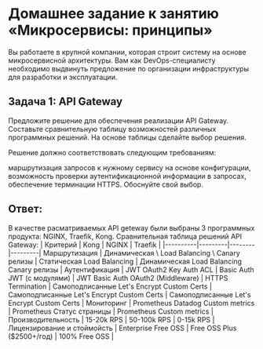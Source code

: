 # Домашнее задание к занятию «Микросервисы: принципы»
Вы работаете в крупной компании, которая строит систему на основе микросервисной архитектуры. Вам как DevOps-специалисту необходимо выдвинуть предложение по организации инфраструктуры для разработки и эксплуатации.

## Задача 1: API Gateway
Предложите решение для обеспечения реализации API Gateway. Составьте сравнительную таблицу возможностей различных программных решений. На основе таблицы сделайте выбор решения.

Решение должно соответствовать следующим требованиям:

маршрутизация запросов к нужному сервису на основе конфигурации,
возможность проверки аутентификационной информации в запросах,
обеспечение терминации HTTPS.
Обоснуйте свой выбор.

## Ответ:
В качестве расматриваемых API geteway были выбраны 3 программных продукта: NGINX, Traefik, Kong.
Сравнительная таблица решений API Gateway:
| Критерий | Kong |	NGINX |	Traefik |
|----------|---------|--------|---------|
Маршрутизация       | Динамическая \ Load Balancing \ Canary релизы |  Статическая  Load  Balancing | Динамическая  Load Balancing  Canary релизы |
Аутентификация      | JWT  OAuth2  Key Auth  ACL  | Basic Auth  JWT (с модулями) | JWT  Basic Auth  OAuth2 (Middleware)  |
HTTPS Termination   | Самоподписанные  Let's Encrypt  Custom Certs  | Самоподписанные  Let's Encrypt  Custom Certs  | Самоподписанные  Let's Encrypt  Custom Certs  |
Мониторинг          | Prometheus  Datadog  Custom metrics  | Prometheus  Статус страницы  | Prometheus  Custom metrics  |
Производительность  | 15-20k RPS | 50-100k RPS | 0-15k RPS |
Лицензирование и стоймойсть  | Enterprise  Free OSS  | Free OSS  Plus ($2500+/год)  | 100% Free OSS |
